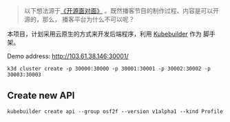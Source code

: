 > 以下想法源于[《开源面对面》](https://github.com/opensource-f2f/episode) 。既然播客节目的制作过程、内容是可以开源的，那么，
> 播客平台为什么不可以呢？

本项目，计划采用云原生的方式来开发后端程序，利用 [Kubebuilder](https://github.com/kubernetes-sigs/kubebuilder) 作为
脚手架。

Demo address: http://103.61.38.146:30001/

```shell
k3d cluster create -p 30000:30000 -p 30001:30001 -p 30002:30002 -p 30003:30003
```

## Create new API

```shell
kubebuilder create api --group osf2f --version v1alpha1 --kind Profile
```
